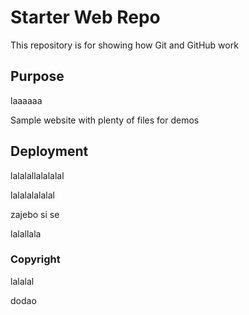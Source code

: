 # Starter Web Repo

This repository is for showing how Git and GitHub work

## Purpose
laaaaaa

Sample website with plenty of files for demos

## Deployment

lalalallalalalal


lalalalalalal

zajebo si se

lalallala


### Copyright

lalalal


dodao
